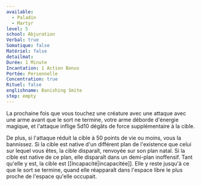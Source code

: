 ```yaml
---
available:
  - Paladin
  - Martyr
level: 5
school: Abjuration
Verbal: true
Somatique: false
Matériel: false
detailmat:
Durée: 1 Minute
Incantation: 1 Action Bonus
Portée: Personnelle
Concentration: true
Rituel: false
englishname: Banishing Smite
step: empty
---
```

La prochaine fois que vous touchez une créature avec une attaque avec une arme avant que le sort ne termine, votre arme déborde d'énergie magique, et l'attaque inflige 5d10 dégâts de force supplémentaire à la cible.

De plus, si l'attaque réduit la cible à 50 points de vie ou moins, vous la bannissez. Si la cible est native d'un différent plan de l'existence que celui sur lequel vous êtes, la cible disparaît, renvoyée sur son plan natal. Si la cible est native de ce plan, elle disparaît dans un demi-plan inoffensif. Tant qu'elle y est, la cible est [[Incapacité|incapacitée]]. Elle y reste jusqu'à ce que le sort se termine, quand elle réapparaît dans l'espace libre le plus proche de l'espace qu'elle occupait.
